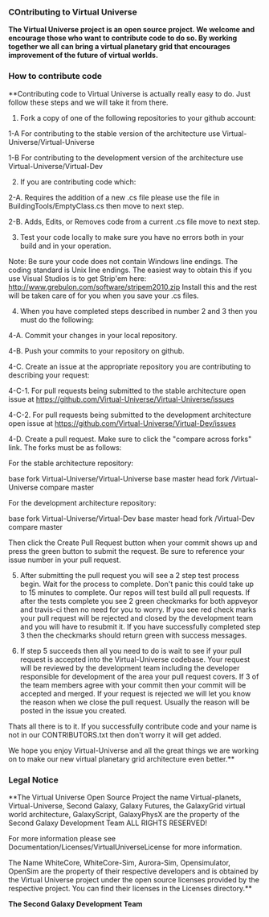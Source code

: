 ### COntributing to Virtual Universe

**The Virtual Universe project is an open source project.  We welcome and encourage those who
 want to contribute code to do so.  By working together we all can bring a virtual planetary grid
 that encourages improvement of the future of virtual worlds.**
 
 ### How to contribute code
 **Contributing code to Virtual Universe is actually really easy to do.  Just follow these steps and we will
 take it from there.

1. Fork a copy of one of the following repositories to your github account:

1-A For contributing to the stable version of the architecture use Virtual-Universe/Virtual-Universe

1-B For contributing to the development version of the architecture use Virtual-Universe/Virtual-Dev

2. If you are contributing code which:

2-A. Requires the addition of a new .cs file please use the file in BuildingTools/EmptyClass.cs
 then move to next step.

2-B. Adds, Edits, or Removes code from a current .cs file move to next step.

3. Test your code locally to make sure you have no errors both in your build and in your operation.

Note: Be sure your code does not contain Windows line endings.  The coding standard is Unix line endings.
  The easiest way to obtain this if you use Visual Studios is to get Strip'em here: http://www.grebulon.com/software/stripem2010.zip
 Install this and the rest will be taken care of for you when you save your .cs files.

4. When you have completed steps described in number 2 and 3 then you must do the following:

4-A. Commit your changes in your local repository.

4-B. Push your commits to your repository on github.

4-C. Create an issue at the appropriate repository you are contributing to describing your request:

4-C-1. For pull requests being submitted to the stable architecture open issue at https://github.com/Virtual-Universe/Virtual-Universe/issues

4-C-2. For pull requests being submitted to the development architecture open issue at https://github.com/Virtual-Universe/Virtual-Dev/issues

4-D. Create a pull request.  Make sure to click the "compare across forks" link.  The forks must be as follows:

For the stable architecture repository:

 base fork Virtual-Universe/Virtual-Universe base master
 head fork <user>/Virtual-Universe compare master

For the development architecture repository:

 base fork Virtual-Universe/Virtual-Dev base master
 head fork <user>/Virtual-Dev compare master

Then click the Create Pull Request button when your commit shows up and press the green button to submit the request.
  Be sure to reference your issue number in your pull request.

5. After submitting the pull request you will see a 2 step test process begin. Wait for the process to complete.
  Don't panic this could take up to 15 minutes to complete.  Our repos will test build all pull requests.
  If after the tests complete you see 2 green checkmarks for both appveyor and travis-ci then no need for you to worry.
  If you see red check marks your pull request will be rejected and closed by the development team and you will
 have to resubmit it.  If you have successfully completed step 3 then the checkmarks should return green with success messages.

6. If step 5 succeeds then all you need to do is wait to see if your pull request is accepted into the Virtual-Universe codebase.
  Your request will be reviewed by the development team including the developer responsible for development of the area your
 pull request covers.  If 3 of the team members agree with your commit then your commit will be accepted and merged.  If your
 request is rejected we will let you know the reason when we close the pull request.  Usually the reason will be posted in
 the issue you created.

Thats all there is to it.  If you successfully contribute code and your name is not in our CONTRIBUTORS.txt then don't worry it
 will get added.

We hope you enjoy Virtual-Universe and all the great things we are working on to make our new virtual planetary grid architecture 
 even better.**
 
 ### Legal Notice
 
 **The Virtual Universe Open Source Project the name Virtual-planets, Virtual-Universe, Second Galaxy, Galaxy Futures, 
 the GalaxyGrid virtual world architecture, GalaxyScript, GalaxyPhysX are the property of the Second Galaxy Development Team 
 ALL RIGHTS RESERVED!

 For more information please see Documentation/Licenses/VirtualUniverseLicense for more information.

 The Name WhiteCore, WhiteCore-Sim, Aurora-Sim, Opensimulator, OpenSim are the property of their respective developers and is obtained
 by the Virtual Universe project under the open source licenses provided by the respective project.  You can find their licenses in
 the Licenses directory.** 
 
 **The Second Galaxy Development Team**